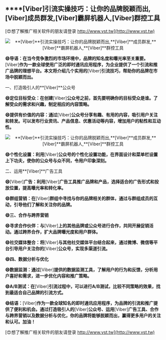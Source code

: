 ## ****[Viber]**引流实操技巧：让你的品牌脱颖而出,**[Viber]**成员群发,**[Viber]**霸屏机器人,**[Viber]**群控工具**

[😍想了解推广相关软件的朋友请登录 http://www.vst.tw](http://www.vst.tw)

 <center><img src="https://vst.tw/MP4/tuiguang/png/1.png" alt="**[Viber]**引流实操技巧：让你的品牌脱颖而出,**[Viber]**成员群发,**[Viber]**霸屏机器人,**[Viber]**群控工具"></center>

**😄导语：在当今竞争激烈的市场环境中，品牌的知名度和曝光率至关重要。**[Viber]**作为一款全球使用广泛的即时通讯应用程序，为企业提供了一个引流和推广品牌的理想平台。本文将介绍几个实用的**[Viber]**引流技巧，帮助你的品牌在市场中脱颖而出。**

一、打造吸引人的**[Viber]**公众号

**😄定位目标受众：在创建**[Viber]**公众号之前，首先要明确你的目标受众是谁。了解受众的需求和兴趣，制定相应的内容策略。**

**😄提供有价值的内容：通过**[Viber]**公众号分享有趣、有用的内容，吸引用户关注和转发。可以发布行业资讯、产品信息、优惠活动等内容，增加用户的粘性和互动性。**

 <center><img src="https://vst.tw/MP4/tuiguang/png/0.png" alt="**[Viber]**引流实操技巧：让你的品牌脱颖而出,**[Viber]**成员群发,**[Viber]**霸屏机器人,**[Viber]**群控工具"></center>

**😄个性化设置：利用**[Viber]**公众号的个性化设置功能，在界面设计和菜单栏设置上下功夫，使你的公众号与众不同，令用户印象深刻。**

二、运用**[Viber]**广告工具

**😄**[Viber]**广告：利用**[Viber]**广告工具推广品牌和产品，选择适合的广告形式和投放位置，提高曝光率和转化率。**

**😄群组营销：在**[Viber]**群组中寻找与你的品牌相关的群体，通过与群组成员的互动，引导他们了解和关注你的品牌。**

**😄三、合作与跨界营销**

**😄寻求合作伙伴：与**[Viber]**上的其他品牌或公众号进行合作，共同开展促销活动。通过跨界合作，扩大品牌曝光度和用户群体。**

**😄社交媒体整合：将**[Viber]**与其他社交媒体平台结合起来，通过微博、微信等平台引导用户关注你的**[Viber]**公众号，实现多渠道引流。**

**😄四、数据分析与优化**

**😄数据监测：通过**[Viber]**提供的数据监测工具，了解用户的行为和反馈，分析用户喜好和需求，进一步优化内容和推广策略。**

**😄A/B测试：在**[Viber]**引流过程中，可以进行A/B测试，比较不同策略的效果，找到最适合自己品牌的引流方式。**

**😄结语：**[Viber]**作为一款全球知名的即时通讯应用程序，为品牌的引流和推广提供了便利和机会。通过打造吸引人的**[Viber]**公众号、运用**[Viber]**广告工具、合作与跨界营销以及数据分析与优化，你的品牌将能够脱颖而出，赢得更多用户的关注和认可。加油！**

[😍想了解推广相关软件的朋友请登录 http://www.vst.tw](http://www.vst.tw)



